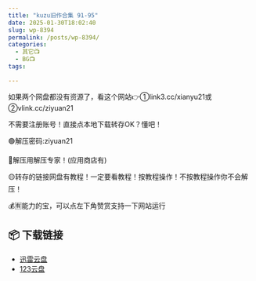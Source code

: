```yaml
---
title: "kuzu旧作合集 91-95"
date: 2025-01-30T18:02:40
slug: wp-8394
permalink: /posts/wp-8394/
categories:
  - 其它📺
  - BG📺
tags:

---
```


如果两个网盘都没有资源了，看这个网站👉①link3.cc/xianyu21或②vlink.cc/ziyuan21

不需要注册账号！直接点本地下载转存OK？懂吧！

🟢解压密码:ziyuan21

🔵解压用解压专家！(应用商店有)

🟡转存的链接网盘有教程！一定要看教程！按教程操作！不按教程操作你不会解压！

💰🈶能力的宝，可以点左下角赞赏支持一下网站运行

## 📦 下载链接
- [迅雷云盘](https://blziyuan21.com/pay-download/8394?key=aa2caa2d35&down_id=0)
- [123云盘](https://blziyuan21.com/pay-download/8394?key=aa2caa2d35&down_id=1)

